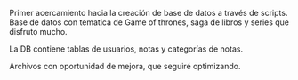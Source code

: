 Primer acercamiento hacia la creación de base de datos a través de scripts.
Base de datos con tematica de Game of thrones, saga de libros y series que disfruto mucho.

La DB contiene tablas de usuarios, notas y categorías de notas.

Archivos con oportunidad de mejora, que seguiré optimizando.
